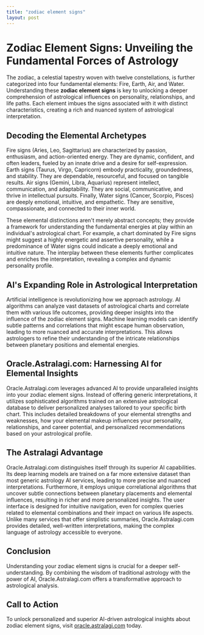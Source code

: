 ```yaml
---
title: "zodiac element signs"
layout: post
---
```


# Zodiac Element Signs: Unveiling the Fundamental Forces of Astrology

The zodiac, a celestial tapestry woven with twelve constellations, is further categorized into four fundamental elements: Fire, Earth, Air, and Water. Understanding these **zodiac element signs** is key to unlocking a deeper comprehension of astrological influences on personality, relationships, and life paths.  Each element imbues the signs associated with it with distinct characteristics, creating a rich and nuanced system of astrological interpretation.

## Decoding the Elemental Archetypes

Fire signs (Aries, Leo, Sagittarius) are characterized by passion, enthusiasm, and action-oriented energy. They are dynamic, confident, and often leaders, fueled by an innate drive and a desire for self-expression. Earth signs (Taurus, Virgo, Capricorn) embody practicality, groundedness, and stability.  They are dependable, resourceful, and focused on tangible results.  Air signs (Gemini, Libra, Aquarius) represent intellect, communication, and adaptability.  They are social, communicative, and thrive in intellectual pursuits. Finally, Water signs (Cancer, Scorpio, Pisces) are deeply emotional, intuitive, and empathetic. They are sensitive, compassionate, and connected to their inner world.

These elemental distinctions aren't merely abstract concepts; they provide a framework for understanding the fundamental energies at play within an individual's astrological chart.  For example, a chart dominated by Fire signs might suggest a highly energetic and assertive personality, while a predominance of Water signs could indicate a deeply emotional and intuitive nature. The interplay between these elements further complicates and enriches the interpretation, revealing a complex and dynamic personality profile.

## AI's Expanding Role in Astrological Interpretation

Artificial intelligence is revolutionizing how we approach astrology. AI algorithms can analyze vast datasets of astrological charts and correlate them with various life outcomes, providing deeper insights into the influence of the zodiac element signs. Machine learning models can identify subtle patterns and correlations that might escape human observation, leading to more nuanced and accurate interpretations.  This allows astrologers to refine their understanding of the intricate relationships between planetary positions and elemental energies.

## Oracle.Astralagi.com: Harnessing AI for Elemental Insights

Oracle.Astralagi.com leverages advanced AI to provide unparalleled insights into your zodiac element signs.  Instead of offering generic interpretations, it utilizes sophisticated algorithms trained on an extensive astrological database to deliver personalized analyses tailored to your specific birth chart. This includes detailed breakdowns of your elemental strengths and weaknesses, how your elemental makeup influences your personality, relationships, and career potential, and personalized recommendations based on your astrological profile.

## The Astralagi Advantage

Oracle.Astralagi.com distinguishes itself through its superior AI capabilities.  Its deep learning models are trained on a far more extensive dataset than most generic astrology AI services, leading to more precise and nuanced interpretations.  Furthermore, it employs unique correlational algorithms that uncover subtle connections between planetary placements and elemental influences, resulting in richer and more personalized insights. The user interface is designed for intuitive navigation, even for complex queries related to elemental combinations and their impact on various life aspects.  Unlike many services that offer simplistic summaries, Oracle.Astralagi.com provides detailed, well-written interpretations, making the complex language of astrology accessible to everyone.

## Conclusion

Understanding your zodiac element signs is crucial for a deeper self-understanding.  By combining the wisdom of traditional astrology with the power of AI, Oracle.Astralagi.com offers a transformative approach to astrological analysis.

## Call to Action

To unlock personalized and superior AI-driven astrological insights about zodiac element signs, visit [oracle.astralagi.com](https://oracle.astralagi.com) today.